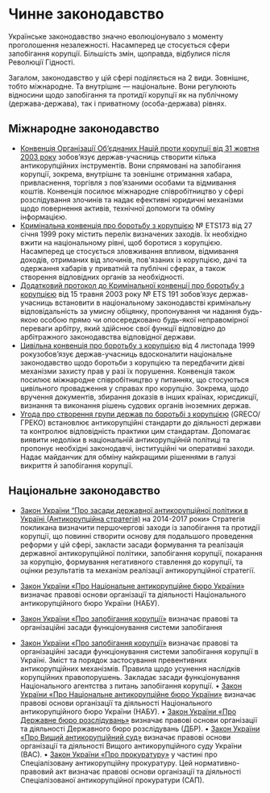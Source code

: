 # Чинне законодавство

Українське законодавство значно еволюціонувало з моменту проголошення незалежності. Насамперед це стосується сфери запобігання корупції. Більшість змін, щоправда, відбулися після Революції Гідності. 

Загалом, законодавство у цій сфері поділяється на 2 види. Зовнішнє, тобто міжнародне. Та внутрішнє — національне. Вони регулюють відносини щодо запобігання та протидії корупції як на публічному (держава-держава), так і приватному (особа-держава) рівнях.

## Міжнародне законодавство

* [Конвенція Організації Об’єднаних Націй проти корупції від 31 жовтня 2003 року](http://zakon.rada.gov.ua/laws/show/995_c16 ) зобов’язує держав-учасниць створити кілька антикорупційних інструментів. Вони спрямовані на запобігання корупції, зокрема, внутрішнє та зовнішнє отримання хабара, привласнення, торгівля з пов’язаними особами та відмивання коштів. Конвенція посилює міжнародне співробітництво у сфері розслідування злочинів та надає ефективні юридичні механізми щодо повернення активів, технічної допомоги та обміну інформацією. 
* [Кримінальна конвенція про боротьбу з корупцією](http://zakon.rada.gov.ua/laws/show/994_101) № ETS173 від 27 січня 1999 року містить перелік визначених заходів. Їх необхідно вжити на національному рівні, щоб боротися з корупцією. Насамперед це стосується зловживання впливом, відмивання доходів, отриманих від злочинів, пов'язаних із корупцією, дачі та одержання хабарів у приватній та публічні сферах, а також створення відповідних органів за необхідності. 
* [Додатковий протокол до Кримінальної конвенції про боротьбу з корупцією](http://zakon.rada.gov.ua/laws/show/994_172) від 15 травня 2003 року № ETS 191 зобов’язує держав-учасниць встановити   в національному   законодавстві   кримінальну  відповідальність  за умисну обіцянку, пропонування чи надання будь-якою особою прямо чи опосередковано  будь-якої  неправомірної  переваги  арбітру,  який здійснює свої функції  відповідно  до  арбітражного  законодавства  відповідної держави. 
* [Цивільна конвенція про боротьбу з корупцією](http://zakon.rada.gov.ua/laws/show/994_102 ) від 4 листопада 1999 рокузобов’язує держав-учасниць вдосконалити національне законодавство щодо боротьби з корупцією та передбачити дієві механізми захисту прав у разі їх порушення. Конвенція також посилює міжнародне співробітництво у питаннях, що стосуються  цивільного  провадження  у  справах  про  корупцію. Зокрема, щодо вручення документів,  збирання доказів в  інших  країнах, юрисдикції, визнання та виконання рішень судових органів іноземних держав. 
* [Угода про створення групи держав по боротьбі з корупцією](http://zakon.rada.gov.ua/go/994_145) (GRECO/ГРЕКО) встановлює антикорупційні стандарти до діяльності держави та контролює відповідність практики цим стандартам. Допомагає виявити недоліки в національній антикорупційній політиці та пропонує необхідні законодавчі, інституційні чи оперативні заходи. Надає майданчик для обміну найкращими рішеннями в галузі викриття й запобігання корупції.

## Національне законодавство
 
* [Закон України “Про засади державної антикорупційної політики в Україні (Антикорупційна стратегія)](http://zakon5.rada.gov.ua/laws/show/1699-18) на 2014-2017 роки» Стратегія покликана визначити першочергові заходи із запобігання та протидії корупції, що повинні створити основу для подальшого проведення реформи у цій сфері, закласти засади формування та реалізація державної антикорупційної політики, запобігання корупції, покарання за корупцію, формування негативного ставлення до корупції, та оцінки результатів та механізм реалізації антикорупційної стратегії.
* [Закон України «Про Національне антикорупційне бюро України»](http://zakon.rada.gov.ua/laws/show/1698-18) визначає правові основи організації та діяльності Національного антикорупційного бюро України (НАБУ).
* [Закон України «Про запобігання корупції»]()  визначає правові та організаційні засади функціонування системи запобігання 


* [Закон України «Про запобігання корупції»](http://zakon.rada.gov.ua/laws/show/1700-18) визначає правові та організаційні засади функціонування системи запобігання корупції в Україні. Зміст та порядок застосування превентивних антикорупційних механізмів. Правила щодо усунення наслідків корупційних правопорушень. Закладає засади функціонування Національного агентства з питань запобігання корупції.
• [Закон України «Про Національне антикорупційне бюро України»](https://zakon.rada.gov.ua/laws/show/1698-18) визначає правові основи організації та діяльності Національного антикорупційного бюро України (НАБУ).
• [Закон України «Про Державне бюро розслідувань»](http://zakon.rada.gov.ua/laws/show/794-19) визначає правові основи організації та діяльності Державного бюро розслідувань (ДБР).
• [Закон України «Про Вищий антикорупційний суд»](http://zakon.rada.gov.ua/laws/show/2447-19) визначає правові основи організації та діяльності Вищого антикорупційного суду України (ВАС).
• [Закон України «Про прокуратуру»](http://zakon.rada.gov.ua/laws/show/1697-18) у частині про Спеціалізовану антикорупційну прокуратуру. Цей нормативно-правовий акт визначає правові основи організації та діяльності Спеціалізованої антикорупційної прокуратури (САП).